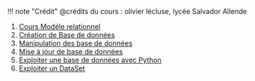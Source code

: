 !!! note "Crédit"
    @crédits du cours : olivier lécluse, lycée Salvador Allende

1. [Cours Modéle relationnel](./4.1_modele_relationnel/cours.md)
2. [Création de Base de données](./4.2_mise_en_pratique/tnsi_BD_1.md)
3. [Manipulation des base de données](./4.2_mise_en_pratique/tnsi_BD_2.md)
4. [Mise à jour de base de données](./4.2_mise_en_pratique/tnsi_BD_3.md)
5. [Exploiter une base de données avec Python](./4.2_mise_en_pratique/tnsi_BD_4_python.md)
6. [Exploiter un DataSet](./4.2_mise_en_pratique/tnsi_BD_5_baseDataGouv.md)